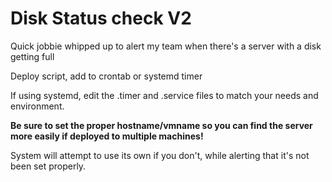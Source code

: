 # Disk Status check V2

Quick jobbie whipped up to alert my team when there's a server with a disk getting full

Deploy script, add to crontab or systemd timer

If using systemd, edit the .timer and .service files to match your needs and environment.

**Be sure to set the proper hostname/vmname so you can find the server more easily if deployed to multiple machines!**

System will attempt to use its own if you don't, while alerting that it's not been set properly. 


